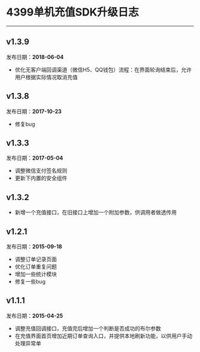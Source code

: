 ﻿# 4399单机充值SDK升级日志
-----------------------

## v1.3.9    
发布日期：__2018-06-04__  
- 优化无客户端回调渠道（微信H5、QQ钱包）流程：在界面轮询结束后，允许用户根据实际情况取消充值

## v1.3.8  
发布日期：__2017-10-23__  
- 修复bug

## v1.3.3  
发布日期：__2017-05-04__  
- 调整微信支付签名规则  
- 更新下内置的安全组件  

## v1.3.2  
- 新增一个充值接口，在旧接口上增加一个附加参数，供调用者做透传用


## v1.2.1
发布日期：__2015-09-18__ 
- 调整订单记录页面
- 优化订单重复问题
- 增加一些统计模块
- 修复一些bug


## v1.1.1
发布日期：__2015-04-25__ 
- 调整充值回调接口，充值完后增加一个判断是否成功的布尔参数
- 在充值界面首页增加近期订单查询入口，并提供本地刷新功能，以供用户手动处理异常单
